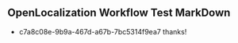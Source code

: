 ## OpenLocalization Workflow Test MarkDown
* c7a8c08e-9b9a-467d-a67b-7bc5314f9ea7 thanks!

<!--HONumber=Jul16_HO4-->


